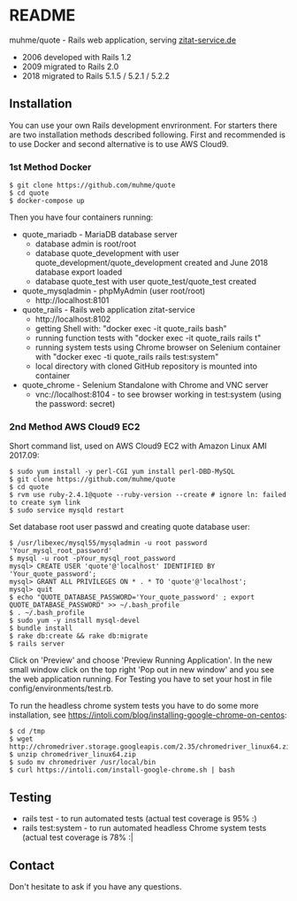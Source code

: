 # README

muhme/quote - Rails web application, serving [zitat-service.de](https://www.zitat-service.de)
* 2006 developed with Rails 1.2
* 2009 migrated to Rails 2.0
* 2018 migrated to Rails 5.1.5 / 5.2.1 / 5.2.2

## Installation
You can use your own Rails development envrironment. For starters there are two installation methods described following. First and recommended is to use Docker and second alternative is to use AWS Cloud9.
### 1st Method Docker
```
$ git clone https://github.com/muhme/quote
$ cd quote
$ docker-compose up
```
Then you have four containers running:
* quote_mariadb - MariaDB database server
  * database admin is root/root
  * database quote_development with user quote_development/quote_development created and June 2018 database export loaded
  * database quote_test with user quote_test/quote_test created
* quote_mysqladmin - phpMyAdmin (user root/root)
  * http://localhost:8101
* quote_rails - Rails web application zitat-service
  * http://localhost:8102
  * getting Shell with: "docker exec -it quote_rails bash"
  * running function tests with "docker exec -it quote_rails rails t"
  * running system tests using Chrome browser on Selenium container with "docker exec -ti quote_rails rails test:system"
  * local directory with cloned GitHub repository is mounted into container
* quote_chrome - Selenium Standalone with Chrome and VNC server
  * vnc://localhost:8104 - to see browser working in test:system (using the password: secret)
### 2nd Method AWS Cloud9 EC2
Short command list, used on AWS Cloud9 EC2 with Amazon Linux AMI 2017.09:
```
$ sudo yum install -y perl-CGI yum install perl-DBD-MySQL
$ git clone https://github.com/muhme/quote
$ cd quote
$ rvm use ruby-2.4.1@quote --ruby-version --create # ignore ln: failed to create sym link
$ sudo service mysqld restart
```
Set database root user passwd and creating quote database user:
```
$ /usr/libexec/mysql55/mysqladmin -u root password 'Your_mysql_root_password'
$ mysql -u root -pYour_mysql_root_password
mysql> CREATE USER 'quote'@'localhost' IDENTIFIED BY 'Your_quote_password';
mysql> GRANT ALL PRIVILEGES ON * . * TO 'quote'@'localhost';
mysql> quit
$ echo "QUOTE_DATABASE_PASSWORD='Your_quote_password' ; export QUOTE_DATABASE_PASSWORD" >> ~/.bash_profile
$ . ~/.bash_profile
$ sudo yum -y install mysql-devel
$ bundle install
$ rake db:create && rake db:migrate
$ rails server
```
Click on 'Preview' and choose 'Preview Running Application'. In the new small window click on the top right 'Pop out in new window' and you see the web application running. For Testing you have to set your host in file config/environments/test.rb.

To run the headless chrome system tests you have to do some more installation, see https://intoli.com/blog/installing-google-chrome-on-centos:
```
$ cd /tmp
$ wget http://chromedriver.storage.googleapis.com/2.35/chromedriver_linux64.zip
$ unzip chromedriver_linux64.zip
$ sudo mv chromedriver /usr/local/bin
$ curl https://intoli.com/install-google-chrome.sh | bash
```
## Testing

* rails test - to run automated tests (actual test coverage is 95% :)
* rails test:system - to run automated headless Chrome system tests (actual test coverage is 78% :|

## Contact

Don't hesitate to ask if you have any questions.
